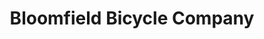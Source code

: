---
title: "Bloomfield Bicycle Company"
url: /bloomfield/bloomfield-bicycle-company/
shop: Fahrrad
---